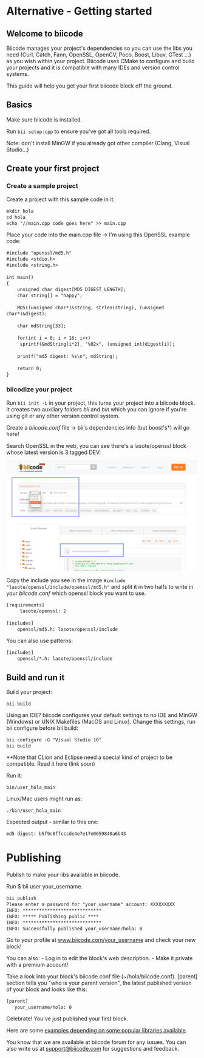 # Alternative - Getting started

## Welcome to biicode

Biicode manages your project's dependencies so you can use the libs you need (Curl, Catch, Fann, OpenSSL, OpenCV, Poco, Boost, Libuv, GTest ...) as you wish within your project. Biicode uses CMake to configure and build your projects and it is compatible with many IDEs and version control systems.

This guide will help you get your first biicode block off the ground.

## Basics

Make sure biicode is installed. 

Run ``bii setup:cpp`` to ensure you've got all tools required. 

Note: don't install MinGW if you already got other compiler (Clang, Visual Studio...)

## Create your first project

### Create a sample project

Create a project with this sample code in it:

    mkdir hola
    cd hola
    echo "//main.cpp code goes here" >> main.cpp

Place your code into the main.cpp file -> I'm using this OpenSSL example code:

	#include "openssl/md5.h"
	#include <stdio.h>
	#include <string.h>
	 
	int main()
	{
	    unsigned char digest[MD5_DIGEST_LENGTH];
	    char string[] = "happy";
	    
	    MD5((unsigned char*)&string, strlen(string), (unsigned char*)&digest);    
	 
	    char mdString[33];
	 
	    for(int i = 0; i < 16; i++)
		 sprintf(&mdString[i*2], "%02x", (unsigned int)digest[i]);
	 
	    printf("md5 digest: %s\n", mdString);
	 
	    return 0;
	}

### biicodize your project

Run ``bii init -L`` in your project, this turns your project into a biicode block. It creates two auxiliary folders *bii* and *bin* which you can ignore if you're using git or any other version control system.

Create a *biicode.conf* file → bii's dependencies info (but boost's*) will go here!

Search OpenSSL in the web, you can see there's a lasote/openssl block whose latest version is 3 tagged DEV:

![](https://github.com/MariadeAnton/bii-training/blob/master/_img/openssl_md5.png)

Copy the include you see in the image ``#include "lasote/openssl/include/openssl/md5.h"`` and split it in two halfs to write in your *biicode.conf* which openssl block you want to use.

	[requirements]
	     lasote/openssl: 2
	
	[includes]
	    openssl/md5.h: lasote/openssl/include
	

You can also use patterns:
	
	[includes]
	    openssl/*.h: lasote/openssl/include

## Build and run it

Build your project:

	bii build

Using an IDE? 
biicode configures your default settings to no IDE and MinGW (Windows) or UNIX Makefiles (MacOS and Linux). Change this settings, run bii configure before bii build:

	bii configure -G "Visual Studio 10"
	bii build

**Note that CLion and Eclipse need a special kind of project to be compatible. Read it here (link soon)

Run it:

	bin/user_hola_main

Linux/Mac users might run as:

	./bin/user_hola_main

Expected output - similar to this one:

	md5 digest: b5f9c8ffcccde4e7e17e0059840a6b43


# Publishing

Publish to make your libs available in biicode.

Run $ bii user your_username.

	bii publish
	Please enter a password for "your_username" account: XXXXXXXXX
	INFO: *****************************
	INFO: ***** Publishing public ****
	INFO: *****************************
	INFO: Successfully published your_username/hola: 0

Go to your profile at www.biicode.com/your_username and check your new block!

You can also:
    - Log in to edit the block's web description. 
    - Make it private with a premium account! 

Take a look into your block's biicode.conf file (~/hola/biicode.conf). [parent] section tells you "who is your parent version", the latest published version of your block and looks like this:

	[parent]
	   your_username/hola: 0

Celebrate! You've just published your first block. 

Here are some [examples depending on some popular libraries available](http://docs.biicode.com/c++/examples.html). 

You know that we are available at biicode forum for any issues. You can also write us at support@biicode.com for suggestions and feedback.

